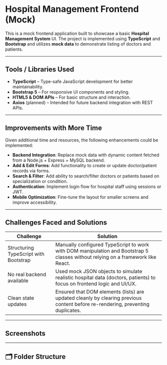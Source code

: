# Hospital Management Frontend (Mock)

This is a mock frontend application built to showcase a basic **Hospital Management System** UI. The project is implemented using **TypeScript** and **Bootstrap** and utilizes **mock data** to demonstrate listing of doctors and patients.

---

##  Tools / Libraries Used

- **TypeScript** – Type-safe JavaScript development for better maintainability.
- **Bootstrap 5** – For responsive UI components and styling.
- **HTML5 & DOM APIs** – For basic structure and interaction.
- **Axios** (planned) – Intended for future backend integration with REST APIs.

---

##  Improvements with More Time

Given additional time and resources, the following enhancements could be implemented:

-  **Backend Integration**: Replace mock data with dynamic content fetched from a Node.js + Express + MySQL backend.
-  **Add & Edit Forms**: Add functionality to create or update doctor/patient records via forms.
-  **Search & Filter**: Add ability to search/filter doctors or patients based on specialization or condition.
-  **Authentication**: Implement login flow for hospital staff using sessions or JWT.
-  **Mobile Optimization**: Fine-tune the layout for smaller screens and improve accessibility.

---

##  Challenges Faced and Solutions

| Challenge | Solution |
|----------|----------|
| Structuring TypeScript with Bootstrap | Manually configured TypeScript to work with DOM manipulation and Bootstrap 5 classes without relying on a framework like React. |
|  No real backend available | Used mock JSON objects to simulate realistic hospital data (doctors, patients) to focus on frontend logic and UI/UX. |
|  Clean state updates | Ensured that DOM elements (lists) are updated cleanly by clearing previous content before re-rendering, preventing duplicates. |

---

## Screenshots



---

## 🗂️ Folder Structure

